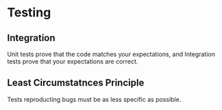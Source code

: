 # Testing

## Integration

Unit tests prove that the code matches your expectations, and Integration tests prove that your expectations are
correct.

## Least Circumstatnces Principle

Tests reproducting bugs must be as less specific as possible.  
